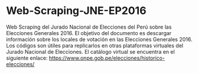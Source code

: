 # Web-Scraping-JNE-EP2016
Web Scraping del Jurado Nacional de Elecciones del Perú sobre las Elecciones Generales 2016. 
El objetivo del documento es descargar información sobre los locales de votación en las Elecciones Generales 2016. Los códigos son útiles para replicarlos en otras plataformas virtuales del Jurado Nacional de Elecciones. El catálogo virtual se encuentra en el siguiente enlace: https://www.onpe.gob.pe/elecciones/historico-elecciones/
